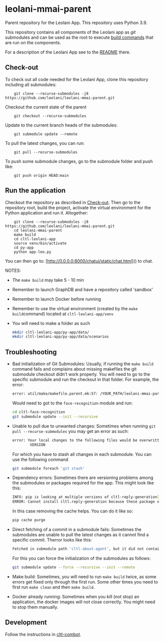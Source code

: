 # leolani-mmai-parent

Parent repository for the Leolani App. This repository uses Python 3.9.

This repository contains all components of the Leolani app as _git_ submodules and can be used as the root to
execute [build commands](https://github.com/leolani/cltl-build/tree/main/make) that are run on the components.

For a description of the Leolani App see to the [README](https://github.com/leolani/cltl-leolani-app) there.

## Check-out

To check out all code needed for the Leolani App, clone this repository including all submodules:

        git clone --recurse-submodules -j8 https://github.com/leolani/leolani-mmai-parent.git

Checkout the current state of the parent

        git checkout --recurse-submodules

Update to the current branch heads of the submodules:

        git submodule update --remote

To pull the latest changes, you can run:

        git pull --recurse-submodules

To push some submodule changes, go to the submodule folder and push like:

        git push origin HEAD:main

## Run the application

Checkout the repository as described in [Check-out](#check-out). Then go to the repository root, build the project,
activate the virtual environment for the Python application and run it. Altogether:

        git clone --recurse-submodules -j8 https://github.com/leolani/leolani-mmai-parent.git
        cd leolani-mmai-parent
        make build
        cd cltl-leolani-app
        source venv/bin/activate
        cd py-app
        python app-leo.py

You can then go to: [http://0.0.0.0:8000/chatui/static/chat.html]() to chat.

NOTES:

- The `make build` may take 5 - 10 min
- Remember to launch GraphDB and have a repository called 'sandbox'
- Remember to launch Docker before running
- Remember to use the virtual environment (created by the `make build`command) located at `cltl-leolani-app/venv`
- You will need to make a folder as such

  ```bash
  mkdir cltl-leolani-app/py-app/data/ 
  mkdir cltl-leolani-app/py-app/data/scenarios
  ```

## Troubleshooting

- Bad initialization of Git Submodules: Usually, if running the `make build` command fails and complains about missing
  makefiles the git submodule checkout didn’t work properly. You will need to go to the specific submodule and run the
  checkout in that folder. For example, the error:

  ``` bash
  error: util/make/makefile.parent.mk:57: /YOUR_PATH/leolani-mmai-parent/cltl-face-recognition/makefile.d: No such file or directory
  ```

  Would need to got to the `face-recognition` module and run:

  ``` bash 
  cd cltl-face-recognition
  git submodule update --init --recursive
  ```

- Unable to pull due to unwanted changes: Sometimes when running `git pull --recurse-submodules` you may get an error as
  such:

  ```bash
  error: Your local changes to the following files would be overwritten by checkout:
          VERSION
  
  ```

  For which you have to stash all changes in each submodule. You can use the following command

  ```bash
  git submodule foreach 'git stash'
  ```

- Dependency errors: Sometimes there are versioning problems among the submodules or packages required for the app. This
  might look like this:

  ```bash
  INFO: pip is looking at multiple versions of cltl-reply-generation[service] to determine which version is compatible with other requirements. This could take a while.
  ERROR: Cannot install cltl.reply-generation because these package versions have conflicting dependencies.
  ```

  In this case removing the cache helps. You can do it like so:

  ```bash 
  pip cache purge
  ```

- Direct fetching of a commit in a submodule fails: Sometimes the submodules are unable to pull the latest changes as it
  cannot find a specific commit. Therror looks like this:

  ```bash
  Fetched in submodule path 'cltl-about-agent', but it did not contain 017668c1d9dbb36c858fa803fd6285e1236c7d38. Direct fetching of that commit failed.
  ```

  For this you can force the initialization of the submodules as follows:

  ```bash
  git submodule update --force --recursive --init --remote
  ```

- Make build: Sometimes, you will need to run `make build` twice, as some errors get fixed only through the first run.
  Some other times you need to first run `make clean` and then `make build`.

- Docker already running: Sometimes when you kill (not stop) an application, the docker images will not close correctly.
  You might need to stop them manually.

## Development

Follow the instructions in [cltl-combot](https://github.com/leolani/cltl-combot).
